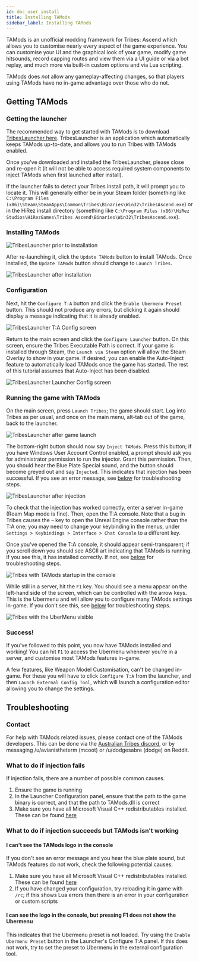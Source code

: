 ```yaml
---
id: doc_user_install
title: Installing TAMods
sidebar_label: Installing TAMods
---
```


TAMods is an unofficial modding framework for Tribes: Ascend which allows you to customise nearly every aspect of the game experience. You can customise your UI and the graphical look of your game, modify game hitsounds, record capping routes and view them via a UI guide or via a bot replay, and much more via built-in custom options and via Lua scripting.

TAMods does _not_ allow any gameplay-affecting changes, so that players using TAMods have no in-game advantage over those who do not.

## Getting TAMods

### Getting the launcher

The recommended way to get started with TAMods is to download [TribesLauncher here](https://github.com/mcoot/TribesLauncher/releases). TribesLauncher is an application which automatically keeps TAMods up-to-date, and allows you to run Tribes with TAMods enabled.

Once you've downloaded and installed the TribesLauncher, please close and re-open it (it will not be able to access required system components to inject TAMods when first launched after install).

If the launcher fails to detect your Tribes install path, it will prompt you to locate it. This will generally either be in your Steam folder (something like `C:\Program Files (x86)\Steam\SteamApps\Common\Tribes\Binaries\Win32\TribesAscend.exe`) or in the HiRez install directory (something like `C:\Program Files (x86)\HiRez Studios\HiRezGames\Tribes Ascend\Binaries\Win32\TribesAscend.exe`).

### Installing TAMods

![TribesLauncher prior to installation](assets/doc_user_install_1.png)

After re-launching it, click the `Update TAMods` button to install TAMods. Once installed, the `Update TAMods` button should change to `Launch Tribes`.

![TribesLauncher after installation](assets/doc_user_install_2.png)

### Configuration

Next, hit the `Configure T:A` button and click the `Enable Ubermenu Preset` button. This should not produce any errors, but clicking it again should display a message indicating that it is already enabled.

![TribesLauncher T:A Config screen](assets/doc_user_install_3.png)

Return to the main screen and click the `Configure Launcher` button. On this screen, ensure the Tribes Executable Path is correct. If your game is installed through Steam, the `Launch via Steam` option will allow the Steam Overlay to show in your game. If desired, you can enable the Auto-Inject feature to automatically load TAMods once the game has started. The rest of this tutorial assumes that Auto-Inject has been disabled.

![TribesLauncher Launcher Config screen](assets/doc_user_install_4.png)

### Running the game with TAMods

On the main screen, press `Launch Tribes`; the game should start. Log into Tribes as per usual, and once on the main menu, alt-tab out of the game, back to the launcher.

![TribesLauncher after game launch](assets/doc_user_install_5.png)

The bottom-right button should now say `Inject TAMods`. Press this button; if you have Windows User Account Control enabled, a prompt should ask you for administrator permission to run the injector. Grant this permission. Then, you should hear the Blue Plate Special sound, and the button should become greyed out and say `Injected`. This indicates that injection has been successful. If you see an error message, see [below](#what-to-do-if-injection-fails) for troubleshooting steps.

![TribesLauncher after injection](assets/doc_user_install_6.png)

To check that the injection has worked correctly, enter a server in-game (Roam Map mode is fine). Then, open the T:A console. Note that a bug in Tribes causes the `~` key to open the Unreal Engine console rather than the T:A one; you may need to change your keybinding in the menus, under `Settings > Keybindings > Interface > Chat Console` to a different key.

Once you've opened the T:A console, it should appear semi-transparent; if you scroll down you should see ASCII art indicating that TAMods is running. If you see this, it has installed correctly. If not, see [below](#what-to-do-if-injection-succeeds-but-tamods-isn-t-working) for troubleshooting steps.

![Tribes with TAMods startup in the console](assets/doc_user_install_7.png)

While still in a server, hit the `F1` key. You should see a menu appear on the left-hand side of the screen, which can be controlled with the arrow keys. This is the Ubermenu and will allow you to configure many TAMods settings in-game. If you don't see this, see [below](#what-to-do-if-injection-succeeds-but-tamods-isn-t-working) for troubleshooting steps.

![Tribes with the UberMenu visible](assets/doc_user_install_8.png)

### Success!

If you've followed to this point, you now have TAMods installed and working! You can hit `F1` to access the Ubermenu whenever you're in a server, and customise most TAMods features in-game.

A few features, like Weapon Model Customisation, can't be changed in-game. For these you will have to click `Configure T:A` from the launcher, and then `Launch External Config Tool`, which will launch a configuration editor allowing you to change the settings.

## Troubleshooting

### Contact

For help with TAMods related issues, please contact one of the TAMods developers. This can be done via the [Australian Tribes discord](https://discord.gg/ySkx6Cg), or by messaging /u/avianistheterm (mcoot) or /u/dodgesabre (dodge) on Reddit.

### What to do if injection fails

If injection fails, there are a number of possible common causes.

1. Ensure the game is running
2. In the Launcher Configuration panel, ensure that the path to the game binary is correct, and that the path to TAMods.dll is correct
3. Make sure you have all Microsoft Visual C++ redistributables installed. These can be found [here](https://support.microsoft.com/en-au/help/2977003/the-latest-supported-visual-c-downloads)

### What to do if injection succeeds but TAMods isn't working

#### I can't see the TAMods logo in the console

If you don't see an error message and you hear the blue plate sound, but TAMods features do not work, check the following potential causes:

1. Make sure you have all Microsoft Visual C++ redistributables installed. These can be found [here](https://support.microsoft.com/en-au/help/2977003/the-latest-supported-visual-c-downloads)
2. If you have changed your configuration, try reloading it in game with `/rc`; if this shows Lua errors then there is an error in your configuration or custom scripts

#### I can see the logo in the console, but pressing F1 does not show the Ubermenu

This indicates that the Ubermenu preset is not loaded. Try using the `Enable Ubermenu Preset` button in the Launcher's Configure T:A panel. If this does not work, try to set the preset to Ubermenu in the external configuration tool.